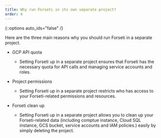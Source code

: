 ```yaml
---
title: Why run Forseti in its own separate project?
order: 4
---
```

{::options auto_ids="false" /}

Here are the three main reasons why you should run Forseti in a separate project.

* GCP API quota  
  * Setting Forseti up in a separate project ensures that Forseti has the necessary
  quota for API calls and managing service accounts and roles.

* Project permissions  
  * Setting Forseti up in a separate project restricts who has access to your 
  Forseti-related permissions and resources.

* Forseti clean up  
  * Setting Forseti up in a separate project allows you to clean up your Forseti-related 
  data (including comptue instance, Cloud SQL instance, GCS bucket, service accounts and 
  IAM policies.) easily by simply deleting the project.